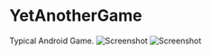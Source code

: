 # YetAnotherGame
Typical Android Game.
![Screenshot](https://pp.vk.me/c621320/v621320890/2260d/fdSECYejr30.jpg)
![Screenshot](https://pp.vk.me/c621320/v621320890/22603/JPXUjLrbHus.jpg)
